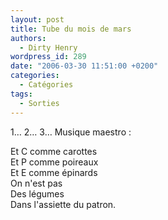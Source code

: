 ```yaml
---
layout: post
title: Tube du mois de mars
authors:
  - Dirty Henry
wordpress_id: 289
date: "2006-03-30 11:51:00 +0200"
categories:
  - Catégories
tags:
  - Sorties
---
```


1… 2… 3… Musique maestro :

Et C comme carottes  
Et P comme poireaux  
Et E comme épinards  
On n'est pas  
Des légumes  
Dans l'assiette du patron.
